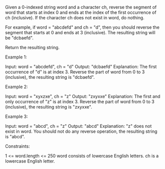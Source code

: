 Given a 0-indexed string word and a character ch, reverse the segment of word
that starts at index 0 and ends at the index of the first occurrence of ch
(inclusive). If the character ch does not exist in word, do nothing.


For example, if word = "abcdefd" and ch = "d", then you should reverse the
segment that starts at 0 and ends at 3 (inclusive). The resulting string will
be "dcbaefd".


Return the resulting string.


Example 1:


Input: word = "abcdefd", ch = "d"
Output: "dcbaefd"
Explanation: The first occurrence of "d" is at index 3. 
Reverse the part of word from 0 to 3 (inclusive), the resulting string is
"dcbaefd".


Example 2:


Input: word = "xyxzxe", ch = "z"
Output: "zxyxxe"
Explanation: The first and only occurrence of "z" is at index 3.
Reverse the part of word from 0 to 3 (inclusive), the resulting string is
"zxyxxe".


Example 3:


Input: word = "abcd", ch = "z"
Output: "abcd"
Explanation: "z" does not exist in word.
You should not do any reverse operation, the resulting string is "abcd".



Constraints:


1 <= word.length <= 250
word consists of lowercase English letters.
ch is a lowercase English letter.




